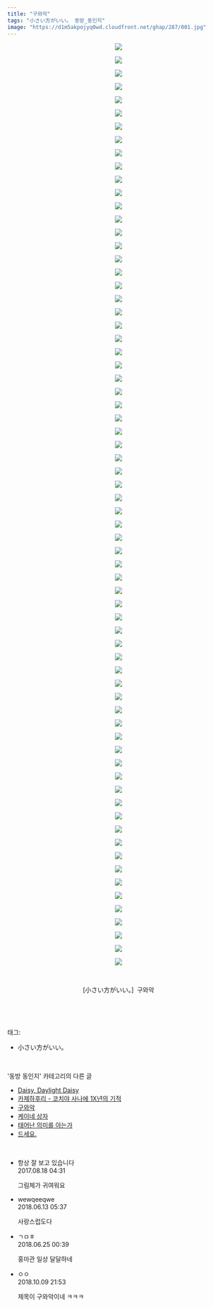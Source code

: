 ```yaml
---
title: "구와악"
tags: "小さい方がいい。 동방_동인지"
image: "https://d1m5akpojyq0wd.cloudfront.net/ghap/287/001.jpg"
---
```

<div class="article">
<p style="text-align: center; clear: none; float: none;"><img src="{{ site.imgserver6 }}/ghap/287/001.jpg"/></p>
<p style="text-align: center; clear: none; float: none;"><img src="{{ site.imgserver6 }}/ghap/287/002.jpg"/></p>
<p style="text-align: center; clear: none; float: none;"><img src="{{ site.imgserver6 }}/ghap/287/003.jpg"/></p>
<p style="text-align: center; clear: none; float: none;"><img src="{{ site.imgserver6 }}/ghap/287/004.jpg"/></p>
<p style="text-align: center; clear: none; float: none;"><img src="{{ site.imgserver6 }}/ghap/287/005.jpg"/></p>
<p style="text-align: center; clear: none; float: none;"><img src="{{ site.imgserver6 }}/ghap/287/006.jpg"/></p>
<p style="text-align: center; clear: none; float: none;"><img src="{{ site.imgserver6 }}/ghap/287/007.jpg"/></p>
<p style="text-align: center; clear: none; float: none;"><img src="{{ site.imgserver6 }}/ghap/287/008.jpg"/></p>
<p style="text-align: center; clear: none; float: none;"><img src="{{ site.imgserver6 }}/ghap/287/009.jpg"/></p>
<p style="text-align: center; clear: none; float: none;"><img src="{{ site.imgserver6 }}/ghap/287/010.jpg"/></p>
<p style="text-align: center; clear: none; float: none;"><img src="{{ site.imgserver6 }}/ghap/287/011.jpg"/></p>
<p style="text-align: center; clear: none; float: none;"><img src="{{ site.imgserver6 }}/ghap/287/012.jpg"/></p>
<p style="text-align: center; clear: none; float: none;"><img src="{{ site.imgserver6 }}/ghap/287/013.jpg"/></p>
<p style="text-align: center; clear: none; float: none;"><img src="{{ site.imgserver6 }}/ghap/287/014.jpg"/></p>
<p style="text-align: center; clear: none; float: none;"><img src="{{ site.imgserver6 }}/ghap/287/015.jpg"/></p>
<p style="text-align: center; clear: none; float: none;"><img src="{{ site.imgserver6 }}/ghap/287/016.jpg"/></p>
<p style="text-align: center; clear: none; float: none;"><img src="{{ site.imgserver6 }}/ghap/287/017.jpg"/></p>
<p style="text-align: center; clear: none; float: none;"><img src="{{ site.imgserver6 }}/ghap/287/018.jpg"/></p>
<p style="text-align: center; clear: none; float: none;"><img src="{{ site.imgserver6 }}/ghap/287/019.jpg"/></p>
<p style="text-align: center; clear: none; float: none;"><img src="{{ site.imgserver6 }}/ghap/287/020.jpg"/></p>
<p style="text-align: center; clear: none; float: none;"><img src="{{ site.imgserver6 }}/ghap/287/021.jpg"/></p>
<p style="text-align: center; clear: none; float: none;"><img src="{{ site.imgserver6 }}/ghap/287/022.jpg"/></p>
<p style="text-align: center; clear: none; float: none;"><img src="{{ site.imgserver6 }}/ghap/287/023.jpg"/></p>
<p style="text-align: center; clear: none; float: none;"><img src="{{ site.imgserver6 }}/ghap/287/024.jpg"/></p>
<p style="text-align: center; clear: none; float: none;"><img src="{{ site.imgserver6 }}/ghap/287/025.jpg"/></p>
<p style="text-align: center; clear: none; float: none;"><img src="{{ site.imgserver6 }}/ghap/287/026.jpg"/></p>
<p style="text-align: center; clear: none; float: none;"><img src="{{ site.imgserver6 }}/ghap/287/027.jpg"/></p>
<p style="text-align: center; clear: none; float: none;"><img src="{{ site.imgserver6 }}/ghap/287/028.jpg"/></p>
<p style="text-align: center; clear: none; float: none;"><img src="{{ site.imgserver6 }}/ghap/287/029.jpg"/></p>
<p style="text-align: center; clear: none; float: none;"><img src="{{ site.imgserver6 }}/ghap/287/030.jpg"/></p>
<p style="text-align: center; clear: none; float: none;"><img src="{{ site.imgserver6 }}/ghap/287/031.jpg"/></p>
<p style="text-align: center; clear: none; float: none;"><img src="{{ site.imgserver6 }}/ghap/287/032.jpg"/></p>
<p style="text-align: center; clear: none; float: none;"><img src="{{ site.imgserver6 }}/ghap/287/033.jpg"/></p>
<p style="text-align: center; clear: none; float: none;"><img src="{{ site.imgserver6 }}/ghap/287/034.jpg"/></p>
<p style="text-align: center; clear: none; float: none;"><img src="{{ site.imgserver6 }}/ghap/287/035.jpg"/></p>
<p style="text-align: center; clear: none; float: none;"><img src="{{ site.imgserver6 }}/ghap/287/036.jpg"/></p>
<p style="text-align: center; clear: none; float: none;"><img src="{{ site.imgserver6 }}/ghap/287/037.jpg"/></p>
<p style="text-align: center; clear: none; float: none;"><img src="{{ site.imgserver6 }}/ghap/287/038.jpg"/></p>
<p style="text-align: center; clear: none; float: none;"><img src="{{ site.imgserver6 }}/ghap/287/039.jpg"/></p>
<p style="text-align: center; clear: none; float: none;"><img src="{{ site.imgserver6 }}/ghap/287/040.jpg"/></p>
<p style="text-align: center; clear: none; float: none;"><img src="{{ site.imgserver6 }}/ghap/287/041.jpg"/></p>
<p style="text-align: center; clear: none; float: none;"><img src="{{ site.imgserver6 }}/ghap/287/042.jpg"/></p>
<p style="text-align: center; clear: none; float: none;"><img src="{{ site.imgserver6 }}/ghap/287/043.jpg"/></p>
<p style="text-align: center; clear: none; float: none;"><img src="{{ site.imgserver6 }}/ghap/287/044.jpg"/></p>
<p style="text-align: center; clear: none; float: none;"><img src="{{ site.imgserver6 }}/ghap/287/045.jpg"/></p>
<p style="text-align: center; clear: none; float: none;"><img src="{{ site.imgserver6 }}/ghap/287/046.jpg"/></p>
<p style="text-align: center; clear: none; float: none;"><img src="{{ site.imgserver6 }}/ghap/287/047.jpg"/></p>
<p style="text-align: center; clear: none; float: none;"><img src="{{ site.imgserver6 }}/ghap/287/048.jpg"/></p>
<p style="text-align: center; clear: none; float: none;"><img src="{{ site.imgserver6 }}/ghap/287/049.jpg"/></p>
<p style="text-align: center; clear: none; float: none;"><img src="{{ site.imgserver6 }}/ghap/287/050.jpg"/></p>
<p style="text-align: center; clear: none; float: none;"><img src="{{ site.imgserver6 }}/ghap/287/051.jpg"/></p>
<p style="text-align: center; clear: none; float: none;"><img src="{{ site.imgserver6 }}/ghap/287/052.jpg"/></p>
<p style="text-align: center; clear: none; float: none;"><img src="{{ site.imgserver6 }}/ghap/287/053.jpg"/></p>
<p style="text-align: center; clear: none; float: none;"><img src="{{ site.imgserver6 }}/ghap/287/054.jpg"/></p>
<p style="text-align: center; clear: none; float: none;"><img src="{{ site.imgserver6 }}/ghap/287/055.jpg"/></p>
<p style="text-align: center; clear: none; float: none;"><img src="{{ site.imgserver6 }}/ghap/287/056.jpg"/></p>
<p style="text-align: center; clear: none; float: none;"><img src="{{ site.imgserver6 }}/ghap/287/057.jpg"/></p>
<p style="text-align: center; clear: none; float: none;"><img src="{{ site.imgserver6 }}/ghap/287/058.jpg"/></p>
<p style="text-align: center; clear: none; float: none;"><img src="{{ site.imgserver6 }}/ghap/287/059.jpg"/></p>
<p style="text-align: center; clear: none; float: none;"><img src="{{ site.imgserver6 }}/ghap/287/060.jpg"/></p>
<p style="text-align: center; clear: none; float: none;"><img src="{{ site.imgserver6 }}/ghap/287/061.jpg"/></p>
<p style="text-align: center; clear: none; float: none;"><img src="{{ site.imgserver6 }}/ghap/287/062.jpg"/></p>
<p style="text-align: center; clear: none; float: none;"><img src="{{ site.imgserver6 }}/ghap/287/063.jpg"/></p>
<p style="text-align: center; clear: none; float: none;"><img src="{{ site.imgserver6 }}/ghap/287/064.jpg"/></p>
<p style="text-align: center; clear: none; float: none;"><img src="{{ site.imgserver6 }}/ghap/287/065.jpg"/></p>
<p style="text-align: center; clear: none; float: none;"><img src="{{ site.imgserver6 }}/ghap/287/066.jpg"/></p>
<p style="text-align: center; clear: none; float: none;"><img src="{{ site.imgserver6 }}/ghap/287/067.jpg"/></p>
<p style="text-align: center; clear: none; float: none;"><img src="{{ site.imgserver6 }}/ghap/287/068.jpg"/></p>
<p style="text-align: center; clear: none; float: none;"><img src="{{ site.imgserver6 }}/ghap/287/069.jpg"/></p>
<p style="text-align: center; clear: none; float: none;"><img src="{{ site.imgserver6 }}/ghap/287/070.jpg"/></p>
<p style="text-align: center; clear: none; float: none;"><br/></p>
<p style="text-align: center; clear: none; float: none;">[小さい方がいい。]  구와악</p>
<p><br/></p>
</div><br/>
<div class="tagTrail">
<p>태그: </p>
<ul>
<li>小さい方がいい。</li>
</ul>
</div><br/>
<div class="another">
<p>'동방 동인지' 카테고리의 다른 글</p>
<ul>
<li><a href="/ghap_289">Daisy, Daylight Daisy</a></li>
<li><a href="/ghap_288">카제하후리 - 코치야 사나에 1X년의 기적</a></li>
<li><a href="/ghap_287">구와악</a></li>
<li><a href="/ghap_286">케이네 상자</a></li>
<li><a href="/ghap_285">태어난 의미를 아는가</a></li>
<li><a href="/ghap_283">드세요.</a></li>
</ul>
</div><br/>
<div class="cb_module cb_fluid">
<div class="cb_wrt cb_profile">
<div class="comment">
<ul>
<li class="cb_thumb_off" id="comment15062518">
<div class="cb_comment_area">
<div class="cb_info_area">
<div class="cb_section">
<span class="cb_nick_name">항상 잘 보고 있습니다</span>
</div>
<div class="cb_section">
<span class="cb_date">2017.08.18 04:31 </span>
</div>
</div>
<div class="cb_dsc_comment">
<p class="cb_dsc">
											그림체가 귀여워요
										</p>
</div>
</div></li>
<li class="cb_thumb_off" id="comment15269946">
<div class="cb_comment_area">
<div class="cb_info_area">
<div class="cb_section">
<span class="cb_nick_name">wewqeeqwe</span>
</div>
<div class="cb_section">
<span class="cb_date">2018.06.13 05:37 </span>
</div>
</div>
<div class="cb_dsc_comment">
<p class="cb_dsc">
											사랑스럽도다<br/>
</p>
</div>
</div></li>
<li class="cb_thumb_off" id="comment15276386">
<div class="cb_comment_area">
<div class="cb_info_area">
<div class="cb_section">
<span class="cb_nick_name">ㄱㅁㅎ</span>
</div>
<div class="cb_section">
<span class="cb_date">2018.06.25 00:39 </span>
</div>
</div>
<div class="cb_dsc_comment">
<p class="cb_dsc">
											홍마관 일상 달달하네
										</p>
</div>
</div></li>
<li class="cb_thumb_off" id="comment15350228">
<div class="cb_comment_area">
<div class="cb_info_area">
<div class="cb_section">
<span class="cb_nick_name">ㅇㅇ</span>
</div>
<div class="cb_section">
<span class="cb_date">2018.10.09 21:53 </span>
</div>
</div>
<div class="cb_dsc_comment">
<p class="cb_dsc">
											제목이 구와악이네 ㅋㅋㅋ
										</p>
</div>
</div></li>
</ul>
</div>
</div><!-- commentList close -->
</div><br/>

